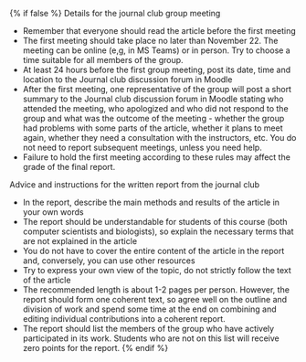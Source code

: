 

{% if false %}
Details for the journal club group meeting

  - Remember that everyone should read the article before the first
    meeting
  - The first meeting should take place no later than November 22. The
    meeting can be online (e,g, in MS Teams) or in person. Try to choose
    a time suitable for all members of the group.
  - At least 24 hours before the first group meeting, post its date,
    time and location to the Journal club discussion forum in Moodle
  - After the first meeting, one representative of the group will post a
    short summary to the Journal club discussion forum in Moodle stating
    who attended the meeting, who apologized and who did not respond to
    the group and what was the outcome of the meeting - whether the
    group had problems with some parts of the article, whether it plans
    to meet again, whether they need a consultation with the
    instructors, etc. You do not need to report subsequent meetings,
    unless you need help.
  - Failure to hold the first meeting according to these rules may
    affect the grade of the final report.

Advice and instructions for the written report from the journal club

  - In the report, describe the main methods and results of the article
    in your own words
  - The report should be understandable for students of this course
    (both computer scientists and biologists), so explain the necessary
    terms that are not explained in the article
  - You do not have to cover the entire content of the article in the
    report and, conversely, you can use other resources
  - Try to express your own view of the topic, do not strictly follow
    the text of the article
  - The recommended length is about 1-2 pages per person. However, the
    report should form one coherent text, so agree well on the outline
    and division of work and spend some time at the end on combining and
    editing individual contributions into a coherent report.
  - The report should list the members of the group who have actively
    participated in its work. Students who are not on this list will
    receive zero points for the report.
{% endif %}

